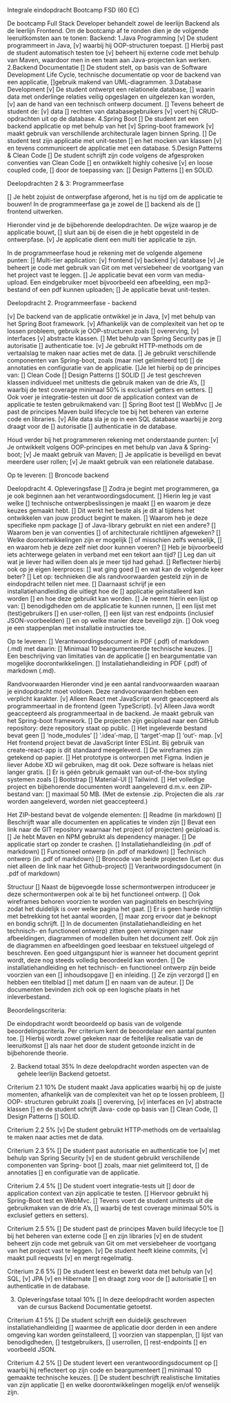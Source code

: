 
Integrale eindopdracht Bootcamp FSD (60 EC)

De bootcamp Full Stack Developer behandelt zowel de leerlijn Backend als de leerlijn Frontend.
Om de bootcamp af te ronden dien je de volgende leeruitkomsten aan te tonen:
Backend:
1.Java Programming
   [v] De student programmeert in Java,
   [v] waarbij hij OOP-structuren toepast.
   [] Hierbij past de student automatisch testen toe
   [v] beheert hij externe code met behulp van Maven, waardoor men in een team aan Java-projecten kan werken.
2.Backend Documentatie
   [] De student stelt, op basis van de Software Development Life Cycle, technische documentatie
op voor de backend van een applicatie,
   []gebruik makend van UML-diagrammen.
3.Database Development
   [v] De student ontwerpt een relationele database,
   [] waarin data met onderlinge relaties veilig opgeslagen en uitgelezen kan worden,
   [v] aan de hand van een technisch ontwerp document.
   [] Tevens beheert de student de:
      [v] data
      [] rechten van databasegebruikers
      [v] voert hij CRUD- opdrachten uit op de database.
4.Spring Boot
   [] De student zet een backend applicatie op met behulp van het
      [v] Spring-boot framework
      [v] maakt gebruik van verschillende architecturale lagen binnen Spring.
      [] De student test zijn applicatie met unit-testen
      [] en het mocken van klassen
      [v] en tevens communiceert de applicatie met een database.
5.Design Patterns & Clean Code
   [] De student schrijft zijn code volgens de afgesproken conventies van Clean Code
      [] en ontwikkelt highly cohesive
      [v] en loose coupled code,
      [] door de toepassing van:
         [] Design Patterns
         [] en SOLID.

Deelopdrachten 2 & 3: Programmeerfase

   [] Je hebt zojuist de ontwerpfase afgerond, het is nu tijd om de applicatie te bouwen!
In de programmeerfase ga je zowel de
   [] backend als de
   [] frontend uitwerken.

Hieronder vind je de bijbehorende deelopdrachten. De wijze waarop je de applicatie bouwt,
      [] sluit aan bij de eisen die je hebt opgesteld in de ontwerpfase.
      [v] Je applicatie dient een multi tier applicatie te zijn.

In de programmeerfase houd je rekening met de volgende algemene punten:
   [] Multi-tier application:
      [v] frontend
      [v] backend
      [v] database
   [v] Je beheert je code met gebruik van Git om met versiebeheer de voortgang van het project vast te leggen.
   [] Je applicatie bevat een vorm van media-upload. Een eindgebruiker moet bijvoorbeeld een
      afbeelding, een mp3-bestand of een pdf kunnen uploaden;
   [] Je applicatie bevat unit-testen.

Deelopdracht 2. Programmeerfase - backend

   [v] De backend van de applicatie ontwikkel je in Java,
   [v] met behulp van het Spring Boot framework.
   [v] Afhankelijk van de complexiteit van het op te lossen probleem, gebruik je OOP-structuren zoals
   [] overerving,
   [v] interfaces
   [v] abstracte klassen.
   [] Met behulp van Spring Security pas je
      [] autorisatie
      [] authenticatie toe.
      [v] Je gebruikt HTTP-methods om de vertaalslag te maken naar acties met de data.
      [] Je gebruikt verschillende componenten van Spring-boot, zoals (maar niet gelimiteerd tot)
         [] de annotaties en configuratie van de applicatie.
   []Je let hierbij op de principes van:
      [] Clean Code
      [] Design Patterns
      [] SOLID
      [] Je test geschreven klassen individueel met unittests die gebruik maken van de drie A’s,
      [] waarbij de test coverage minimaal 50% is exclusief getters en setters.
   [] Ook voer je integratie-testen uit door de application context van de applicatie te testen gebruikmakend van:
      [] Spring Boot test
      [] WebMvc
      [] Je past de principes Maven build lifecycle toe bij het beheren van externe code en libraries.
      [v] Alle data sla je op in een SQL database waarbij je zorg draagt voor de
      [] autorisatie
      [] authenticatie in de database.

Houd verder bij het programmeren rekening met onderstaande punten:
   [v] Je ontwikkelt volgens OOP-principes en met behulp van Java & Spring-boot;
   [v] Je maakt gebruik van Maven;
   [] Je applicatie is beveiligd en bevat meerdere user rollen;
   [v] Je maakt gebruik van een relationele database. 

Op te leveren:
   [] Broncode backend

Deelopdracht 4. Opleveringsfase
   [] Zodra je begint met programmeren, ga je ook beginnen aan het verantwoordingsdocument.
   [] Hierin leg je vast welke
      [] technische ontwerpbeslissingen je maakt
      [] en waarom je deze keuzes gemaakt hebt.
   [] Dit werkt het beste als je dit al tijdens het ontwikkelen van jouw product begint te maken.
      [] Waarom heb je deze specifieke npm package
      [] of Java-library gebruikt en niet een andere?
      [] Waarom ben je van conventies
      [] of architecturale richtlijnen afgeweken?
      [] Welke doorontwikkelingen zijn er mogelijk
      [] of misschien zelfs wenselijk,
      [] en waarom heb je deze zelf niet door kunnen voeren?
      [] Heb je bijvoorbeeld iets achterwege gelaten in verband met een tekort aan tijd?
      [] Leg dan uit wat je liever had willen doen als je meer tijd had gehad.
   [] Reflecteer hierbij ook op je eigen leerproces:
      [] wat ging goed
      [] en wat kan de volgende keer beter?
      [] Let op: technieken die als randvoorwaarden gesteld zijn in de eindopdracht tellen niet mee.
   [] Daarnaast schrijf je een installatiehandleiding die uitlegt hoe de
      [] applicatie geïnstalleerd kan worden
      [] en hoe deze gebruikt kan worden.
   [] Je neemt hierin een lijst op van:
      [] benodigdheden om de applicatie te kunnen runnen,
      [] een lijst met (test)gebruikers
      [] en user-rollen,
      [] een lijst van rest endpoints (inclusief JSON-voorbeelden)
      [] en op welke manier deze beveiligd zijn.
      [] Ook voeg je een stappenplan met installatie instructies toe.

Op te leveren:
   [] Verantwoordingsdocument in PDF (.pdf) of markdown (.md) met daarin:
   [] Minimaal 10 beargumenteerde technische keuzes.
   [] Een beschrijving van limitaties van de applicatie
   [] en beargumentatie van mogelijke doorontwikkelingen.
   [] Installatiehandleiding in PDF (.pdf) of markdown (.md).

Randvoorwaarden
Hieronder vind je een aantal randvoorwaarden waaraan je eindopdracht moet voldoen. Deze randvoorwaarden hebben een
verplicht karakter.
   [v] Alleen React met JavaScript wordt geaccepteerd als programmeertaal in de frontend (geen TypeScript).
   [v] Alleen Java wordt geaccepteerd als programmeertaal in de backend. Je maakt gebruik van het Spring-boot framework.
   [] De projecten zijn geüpload naar een GitHub repository: deze repository staat op public.
   [] Het ingeleverde bestand bevat geen
      [] ‘node_modules’
      [] ‘.idea’-map,
      [] ‘target’-map
      [] ‘out’- map.
   [v] Het frontend project bevat de JavaScript linter ESLint. Bij gebruik van create-react-app is dit
      standaard meegeleverd.
   [] De wireframes zijn getekend op papier.
   [] Het prototype is ontworpen met Figma. Indien je liever Adobe XD wil gebruiken, mag dit ook.
      Deze software is helaas niet langer gratis.
   [] Er is géén gebruik gemaakt van out-of-the-box styling systemen zoals
      [] Bootstrap
      [] Material-UI
      [] Tailwind.
   [] Het volledige project en bijbehorende documenten wordt aangeleverd d.m.v. een ZIP- bestand van:
      [] maximaal 50 MB. (Met de extensie .zip. Projecten die als .rar worden aangeleverd, worden niet geaccepteerd.)

Het ZIP-bestand bevat de volgende elementen:
   [] Readme (in markdown)
   [] Beschrijft waar alle documenten en applicaties te vinden zijn
   [] Bevat een link naar de GIT repository waarnaar het project (of projecten) geüpload is.
   [] Je hebt Maven en NPM gebruikt als dependency manager.
   [] De applicatie start op zonder te crashen.
   [] Installatiehandleiding (in .pdf of markdown)
   [] Functioneel ontwerp (in .pdf of markdown)
   [] Technisch ontwerp (in .pdf of markdown)
   [] Broncode van beide projecten (Let op: dus niet alleen de link naar het Github-project)
   [] Verantwoordingsdocument (in .pdf of markdown)

Structuur
   [] Naast de bijgevoegde losse schermontwerpen introduceer je deze schermontwerpen ook al te bij het
      functioneel ontwerp.
   [] Ook wireframes behoren voorzien te worden van paginatitels en beschrijving zodat het duidelijk is over
      welke pagina het gaat.
   [] Er is geen harde richtlijn met betrekking tot het aantal woorden,
      [] maar zorg ervoor dat je beknopt en bondig schrijft.
   [] In de documenten (installatiehandleiding en het technisch- en functioneel ontwerp) zitten geen verwijzingen
      naar afbeeldingen, diagrammen of modellen buiten het document zelf. Ook zijn de diagrammen en afbeeldingen
      goed leesbaar en tekstueel uitgelegd of beschreven. Een goed uitgangspunt hier is wanneer het document
      geprint wordt, deze nog steeds volledig beoordeeld kan worden.
   [] De installatiehandleiding en het technisch- en functioneel ontwerp zijn beide voorzien van een
      [] inhoudsopgave
      [] en inleiding.
      [] Ze zijn verzorgd
      [] en hebben een titelblad
      [] met datum
      [] en naam van de auteur.
      [] De documenten bevinden zich ook op een logische plaats in het inleverbestand.

Beoordelingscriteria:

De eindopdracht wordt beoordeeld op basis van de volgende beoordelingscriteria.
Per criterium kent de beoordelaar een aantal punten toe.
   [] Hierbij wordt zowel gekeken naar de feitelijke realisatie van de leeruitkomst
   [] als naar het door de student getoonde inzicht in de bijbehorende theorie.

2. Backend totaal 35%
   In deze deelopdracht worden aspecten van de gehele leerlijn Backend getoetst.

Criterium 2.1 10%
De student maakt Java applicaties waarbij hij op de juiste momenten, afhankelijk van de complexiteit
van het op te lossen probleem,
   [] OOP- structuren gebruikt zoals
      [] overerving,
      [v] interfaces en
      [v] abstracte klassen
   [] en de student schrijft Java- code op basis van
      [] Clean Code,
      [] Design Patterns
      [] SOLID.

Criterium 2.2 5%
   [v] De student gebruikt HTTP-methods om de vertaalslag te maken naar acties met de data.

Criterium 2.3 5%
   [] De student past autorisatie en authenticatie toe
   [v] met behulp van Spring Security
   [v] en de student gebruikt verschillende componenten van Spring- boot
   [] zoals, maar niet gelimiteerd tot,
      [] de annotaties
      [] en configuratie van de applicatie.

Criterium 2.4 5%
   [] De student voert integratie-tests uit
      [] door de application context van zijn applicatie te testen.
   [] Hiervoor gebruikt hij Spring-Boot test en WebMvc.
   [] Tevens voert de student unittests uit die gebruikmaken van de drie A’s,
   [] waarbij de test coverage minimaal 50% is exclusief getters en setters).

Criterium 2.5 5%
   [] De student past de principes Maven build lifecycle toe
      [] bij het beheren van externe code
      [] en zijn libraries
      [v] en de student beheert zijn code met gebruik van Git om met versiebeheer de voortgang van het project
         vast te leggen.
      [v] De student heeft kleine commits,
      [v] maakt pull requests
      [v] en mergt regelmatig.

Criterium 2.6 5%
   [] De student leest en bewerkt data met behulp van
      [v] SQL,
      [v] JPA
      [v] en Hibernate
   [] en draagt zorg voor de
      [] autorisatie
      [] en authenticatie in de database.


3. Opleveringsfase totaal 10%
   [] In deze deelopdracht worden aspecten van de cursus Backend Documentatie getoetst.

Criterium 4.1 5%
   [] De student schrijft een duidelijk geschreven installatiehandleiding
   [] waarmee de applicatie door derden in een andere omgeving kan worden geïnstalleerd,
   [] voorzien van stappenplan,
   [] lijst van benodigdheden,
   [] testgebruikers,
   [] userrollen,
   [] rest-endpoints
   [] en voorbeeld JSON.

Criterium 4.2 5%
   [] De student levert een verantwoordingsdocument op
   [] waarbij hij reflecteert op zijn code en beargumenteert
   [] minimaal 10 gemaakte technische keuzes.
   [] De student beschrijft realistische limitaties van zijn applicatie
   [] en welke doorontwikkelingen mogelijk en/of wenselijk zijn.
